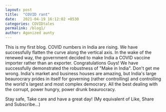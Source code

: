 ```yaml
---
layout: post
title:  "COVID rant"
date:   2021-04-19 16:12:02 +0530
categories: COVIDtales
permalink: /blog1/
author: Agonized aunty
---
```

This is my first blog. COVID numbers in India are rising. We have successfully flatten the curve along the vertical axis. In the wake of the renewed way, the government decided to make India a COVID vaccine importer rather than an exporter. Congratulations Guys! We have successfully demonstrated the robustness of "Make in India". Don't get me wrong. India's market and business houses are amazing, but India's large beaurocrary prides in itself for governing (rather controlling) and controlling the world's largest and most complex democrary. All the best dealing with the corrupt, power hungry, power drunk beaurocracy. 

Stay safe, Take care and have a great day! (My equivalent of Like, Share and Subscribe...)
